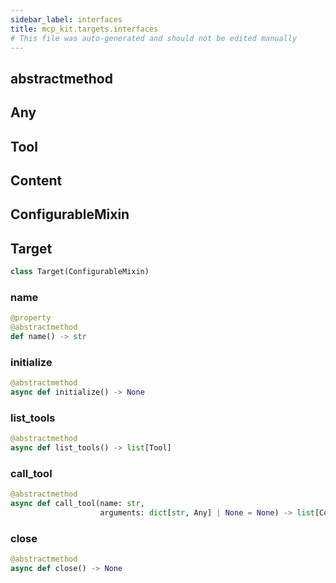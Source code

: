 ```yaml
---
sidebar_label: interfaces
title: mcp_kit.targets.interfaces
# This file was auto-generated and should not be edited manually
---
```


## abstractmethod

## Any

## Tool

## Content

## ConfigurableMixin

## Target

```python
class Target(ConfigurableMixin)
```

### name

```python
@property
@abstractmethod
def name() -> str
```

### initialize

```python
@abstractmethod
async def initialize() -> None
```

### list\_tools

```python
@abstractmethod
async def list_tools() -> list[Tool]
```

### call\_tool

```python
@abstractmethod
async def call_tool(name: str,
                    arguments: dict[str, Any] | None = None) -> list[Content]
```

### close

```python
@abstractmethod
async def close() -> None
```

